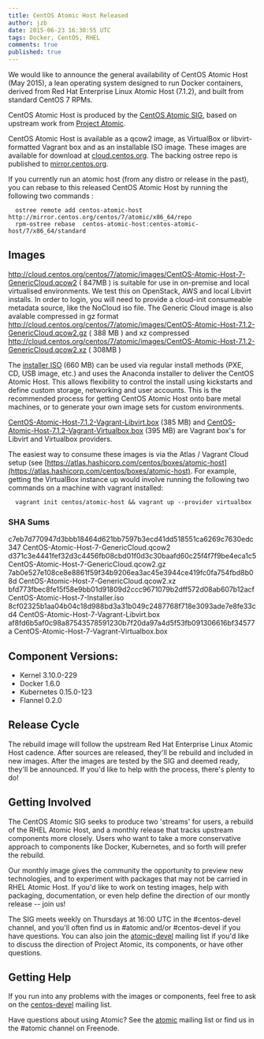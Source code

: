 ```yaml
---
title: CentOS Atomic Host Released
author: jzb
date: 2015-06-23 16:30:55 UTC
tags: Docker, CentOS, RHEL
comments: true
published: true
---
```


We would like to announce the general availability of CentOS Atomic Host (May 2015), a lean operating system designed to run Docker containers, derived from Red Hat Enterprise Linux Atomic Host (7.1.2), and built from standard CentOS 7 RPMs. 

CentOS Atomic Host is produced by the [CentOS Atomic SIG](http://wiki.centos.org/SpecialInterestGroup/Atomic), based on upstream work from  [Project Atomic](http://www.projectatomic.io/). 

CentOS Atomic Host is available as a qcow2 image, as VirtualBox or libvirt-formatted Vagrant box and as an installable ISO image. These images are available for download at [cloud.centos.org](http://cloud.centos.org/centos/7/atomic/images/). The backing ostree repo is published to [mirror.centos.org](http://mirror.centos.org/centos/7/atomic/x86_64/repo).

If you currently run an atomic host (from any distro or release in the past), you can rebase to this released CentOS Atomic Host by running the following two commands :

```
  ostree remote add centos-atomic-host http://mirror.centos.org/centos/7/atomic/x86_64/repo
  rpm-ostree rebase  centos-atomic-host:centos-atomic-host/7/x86_64/standard
```

## Images

http://cloud.centos.org/centos/7/atomic/images/CentOS-Atomic-Host-7-GenericCloud.qcow2 ( 847MB )  is suitable for use in on-premise and local virtualised environments. We test this on OpenStack, AWS and local Libvirt installs. In order to login, you will need to provide a cloud-init consumeable metadata source, like the NoCloud iso file. The Generic Cloud image is also avalable compressed in gz format http://cloud.centos.org/centos/7/atomic/images/CentOS-Atomic-Host-7.1.2-GenericCloud.qcow2.gz ( 388 MB ) and xz compressed http://cloud.centos.org/centos/7/atomic/images/CentOS-Atomic-Host-7.1.2-GenericCloud.qcow2.xz ( 308MB )

The [installer ISO](http://cloud.centos.org/centos/7/atomic/images/CentOS-Atomic-Host-7.1.2-Installer.iso) (660 MB) can be used via regular install methods (PXE, CD, USB image, etc.) and uses the Anaconda installer to deliver the CentOS Atomic Host. This allows flexibility to control the install using kickstarts and define custom storage, networking and user accounts. This is the recommended process for getting CentOS Atomic Host onto bare metal machines, or to generate your own image sets for custom environments.

[CentOS-Atomic-Host-7.1.2-Vagrant-Libvirt.box](http://cloud.centos.org/centos/7/atomic/images/CentOS-Atomic-Host-7.1.2-Vagrant-Libvirt.box) (385 MB) and [CentOS-Atomic-Host-7.1.2-Vagrant-Virtualbox.box](http://cloud.centos.org/centos/7/atomic/images/CentOS-Atomic-Host-7.1.2-Vagrant-Virtualbox.box) (395 MB) are Vagrant box's for Libvirt and Virtualbox providers. 

The easiest way to consume these images is via the Atlas / Vagrant Cloud setup (see [https://atlas.hashicorp.com/centos/boxes/atomic-host](https://atlas.hashicorp.com/centos/boxes/atomic-host). For example, getting the VirtualBox instance up would involve running the following two commands on a machine with vagrant installed:

```
  vagrant init centos/atomic-host && vagrant up --provider virtualbox 
```

### SHA Sums

c7eb7d770947d3bbb18464d621bb7597b3ecd41dd518551ca6269c7630edc347  CentOS-Atomic-Host-7-GenericCloud.qcow2
d371c3e4441fef32d3c4456fb08cbd01f0d3c30baafd60c25f4f7f9be4eca1c5  CentOS-Atomic-Host-7-GenericCloud.qcow2.gz
7ab0e527e108ce8e8861f59f34b9206ea3ac45e3944ce419fc0fa754fbd8b08d  CentOS-Atomic-Host-7-GenericCloud.qcow2.xz
bfd773fbec8fe15f58e9bb01d91809d2ccc9671079b2dff572d08ab607b12acf  CentOS-Atomic-Host-7-Installer.iso
8cf02325b1aa04b04c18d988bd3a31b049c2487768f718e3093ade7e8fe33cd4  CentOS-Atomic-Host-7-Vagrant-Libvirt.box
af8fd6b5af0c98a87543578591230b7f20da97a4d5f53fb091306616bf34577a  CentOS-Atomic-Host-7-Vagrant-Virtualbox.box


## Component Versions:

* Kernel 3.10.0-229
* Docker 1.6.0
* Kubernetes 0.15.0-123
* Flannel 0.2.0

## Release Cycle

The rebuild image will follow the upstream Red Hat Enterprise Linux Atomic Host cadence. After sources are released, they'll be rebuild and included in new images. After the images are tested by the SIG and deemed ready, they'll be announced. If you'd like to help with the process, there's plenty to do!

## Getting Involved

The CentOS Atomic SIG seeks to produce two 'streams' for users, a rebuild of the RHEL Atomic Host, and a monthly release that tracks upstream components more closely. Users who want to take a more conservative approach to components like Docker, Kubernetes, and so forth will prefer the rebuild.

Our monthly image gives the community the opportunity to preview new technologies, and to experiment with packages that may not be carried in RHEL Atomic Host. If you'd like to work on testing images, help with packaging, documentation, or even help define the direction of our montly release -- join us! 

The SIG meets weekly on Thursdays at 16:00 UTC in the #centos-devel channel, and you'll often find us in #atomic and/or #centos-devel if you have questions. You can also join the [atomic-devel](https://lists.projectatomic.io/mailman/listinfo/atomic-devel) mailing list if you'd like to discuss the direction of Project Atomic, its components, or have other questions. 

## Getting Help

If you run into any problems with the images or components, feel free to ask on the [centos-devel](http://lists.centos.org/mailman/listinfo/centos-devel) mailing list. 

Have questions about using Atomic? See the [atomic](https://lists.projectatomic.io/mailman/listinfo/atomic) mailing list or find us in the #atomic channel on Freenode. 